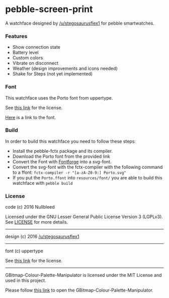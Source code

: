 # pebble-screen-print

A watchface designed by [/u/stegosaurusflex1](https://www.reddit.com/user/stegosaurusflex1) for pebble smartwatches.


### Features

- Show connection state
- Battery level
- Custom colors
- Vibrate on disconnect
- Weather (design improvements and icons needed)
- Shake for Steps (not yet implemented)


### Font

This watchface uses the Porto font from uppertype.


See [this link](http://uppertype.net/ula.htm) for the license.


[Here](http://uppertype.net/fonts/porto.htm) is a link to the font.


### Build

In order to build this watchface you need to follow these steps:

- Install the pebble-fctx package and its compiler.
- Download the Porto font from the provided link
- Convert the Font with [Fontforge](https://github.com/fontforge/fontforge) into a svg-font.
- Convert the svg-font with the fctx-compiler with the following command to a ffont:
    `fctx-compiler -r "[a-zA-Z0-9:] Porto.svg"`
- If you put the `Porto.ffont` into `resources/font/` you are able to build this watchface with
    `pebble build`


### License

code (c) 2016 Nullbleed

Licensed under the GNU Lesser General Public License Version 3 (LGPLv3).
See [LICENSE](./LICENSE) for more details.

-------------------

design (c) 2016 [/u/stegosaurusflex1](https://www.reddit.com/user/stegosaurusflex1)

-------------------

font (c) uppertype

See [this link](http://uppertype.net/ula.htm) for the license.

-------------------

GBitmap-Colour-Palette-Manipulator is licensed under the MIT License and used in this project.

Please follow [this link](https://github.com/rebootsramblings/GBitmap-Colour-Palette-Manipulator) to open the GBitmap-Colour-Palette-Manipulator.
